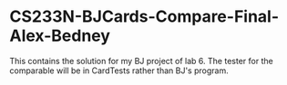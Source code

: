 # CS233N-BJCards-Compare-Final-Alex-Bedney
This contains the solution for my BJ project of lab 6. The tester for the comparable will be in CardTests rather than BJ's program.
